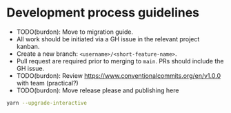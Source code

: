 # Development process guidelines

- TODO(burdon): Move to migration guide.
- All work should be initiated via a GH issue in the relevant project kanban.
- Create a new branch: `<username>/<short-feature-name>`.
- Pull request are required prior to merging to `main`. PRs should include the GH issue.
- TODO(burdon): Review https://www.conventionalcommits.org/en/v1.0.0 with team (practical?)
- TODO(burdon): Move release please and publishing here

```bash
yarn --upgrade-interactive 
```
